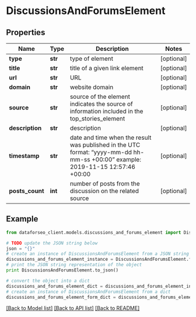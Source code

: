 # DiscussionsAndForumsElement


## Properties

Name | Type | Description | Notes
------------ | ------------- | ------------- | -------------
**type** | **str** | type of element | [optional] 
**title** | **str** | title of a given link element | [optional] 
**url** | **str** | URL | [optional] 
**domain** | **str** | website domain | [optional] 
**source** | **str** | source of the element indicates the source of information included in the top_stories_element | [optional] 
**description** | **str** | description | [optional] 
**timestamp** | **str** | date and time when the result was published in the UTC format: “yyyy-mm-dd hh-mm-ss +00:00” example: 2019-11-15 12:57:46 +00:00 | [optional] 
**posts_count** | **int** | number of posts from the discussion on the related source | [optional] 

## Example

```python
from dataforseo_client.models.discussions_and_forums_element import DiscussionsAndForumsElement

# TODO update the JSON string below
json = "{}"
# create an instance of DiscussionsAndForumsElement from a JSON string
discussions_and_forums_element_instance = DiscussionsAndForumsElement.from_json(json)
# print the JSON string representation of the object
print DiscussionsAndForumsElement.to_json()

# convert the object into a dict
discussions_and_forums_element_dict = discussions_and_forums_element_instance.to_dict()
# create an instance of DiscussionsAndForumsElement from a dict
discussions_and_forums_element_form_dict = discussions_and_forums_element.from_dict(discussions_and_forums_element_dict)
```
[[Back to Model list]](../README.md#documentation-for-models) [[Back to API list]](../README.md#documentation-for-api-endpoints) [[Back to README]](../README.md)


